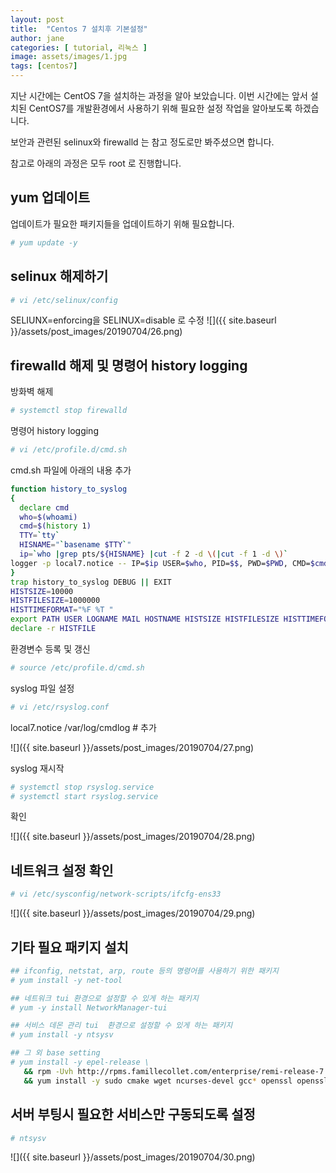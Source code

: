 ```yaml
---
layout: post
title:  "Centos 7 설치후 기본설정"
author: jane
categories: [ tutorial, 리눅스 ]
image: assets/images/1.jpg
tags: [centos7]
---
```


지난 시간에는 CentOS 7을 설치하는 과정을 알아 보았습니다. 이번 시간에는 앞서 설치된 CentOS7를 개발환경에서 사용하기 위해 필요한 설정 작업을 알아보도록 하겠습니다.

보안과 관련된 selinux와 firewalld 는 참고 정도로만 봐주셨으면 합니다.

참고로 아래의 과정은 모두 root 로 진행합니다.

## yum 업데이트

업데이트가 필요한 패키지들을 업데이트하기 위해 필요합니다.

```bash
# yum update -y
```

## selinux 해제하기

```bash
# vi /etc/selinux/config
```
SELIUNX=enforcing을 SELINUX=disable 로 수정
![]({{ site.baseurl }}/assets/post_images/20190704/26.png)

## firewalld 해제 및 명령어 history logging

방화벽 해제

```bash
# systemctl stop firewalld
```

명령어 history logging

```bash
# vi /etc/profile.d/cmd.sh
```

cmd.sh 파일에 아래의 내용 추가

```bash
function history_to_syslog
{
  declare cmd
  who=$(whoami)
  cmd=$(history 1)
  TTY=`tty`
  HISNAME="`basename $TTY`" 
  ip=`who |grep pts/${HISNAME} |cut -f 2 -d \(|cut -f 1 -d \)`
logger -p local7.notice -- IP=$ip USER=$who, PID=$$, PWD=$PWD, CMD=$cmd
}
trap history_to_syslog DEBUG || EXIT
HISTSIZE=10000
HISTFILESIZE=1000000
HISTTIMEFORMAT="%F %T " 
export PATH USER LOGNAME MAIL HOSTNAME HISTSIZE HISTFILESIZE HISTTIMEFORMAT INPUTRC
declare -r HISTFILE
```

환경변수 등록 및 갱신

```bash
# source /etc/profile.d/cmd.sh
```

syslog 파일 설정

```bash
# vi /etc/rsyslog.conf
```

local7.notice    /var/log/cmdlog # 추가

![]({{ site.baseurl }}/assets/post_images/20190704/27.png)

syslog 재시작

```bash
# systemctl stop rsyslog.service
# systemctl start rsyslog.service
```

확인

![]({{ site.baseurl }}/assets/post_images/20190704/28.png)

## 네트워크 설정 확인

```bash
# vi /etc/sysconfig/network-scripts/ifcfg-ens33
```

![]({{ site.baseurl }}/assets/post_images/20190704/29.png)

## 기타 필요 패키지 설치

```bash
## ifconfig, netstat, arp, route 등의 명령어를 사용하기 위한 패키지
# yum install -y net-tool                            

## 네트워크 tui 환경으로 설정할 수 있게 하는 패키지
# yum -y install NetworkManager-tui       

## 서비스 데몬 관리 tui  환경으로 설정할 수 있게 하는 패키지
# yum install -y ntsysv    

## 그 외 base setting
# yum install -y epel-release \
   && rpm -Uvh http://rpms.famillecollet.com/enterprise/remi-release-7.rpm \
   && yum install -y sudo cmake wget ncurses-devel gcc* openssl openssl-devel nss-tools rsync           
```

## 서버 부팅시 필요한 서비스만 구동되도록 설정

```bash
# ntsysv
```

![]({{ site.baseurl }}/assets/post_images/20190704/30.png)